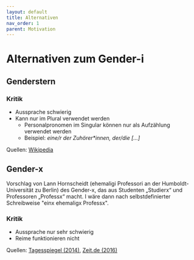 ```yaml
---
layout: default
title: Alternativen
nav_order: 1
parent: Motivation
---
```

# Alternativen zum Gender-i

## Genderstern

### Kritik

- Aussprache schwierig
- Kann nur im Plural verwendet werden
    - Personalpronomen im Singular können nur als Aufzählung verwendet werden
    - Beispiel: *eine/r der Zuhörer\*innen, der/die […]*

<!---
TODO
--->

Quellen: [Wikipedia](https://de.wikipedia.org/wiki/Gendersternchen)

## Gender-x

Vorschlag von Lann Hornscheidt (ehemaligi Professori an der Humboldt-Universität zu Berlin) des Gender-x, das aus Studenten „Studierx“ und Professoren „Professx“ macht. I wäre dann nach selbstdefinierter Schreibweise "einx ehemaligx Professx".

### Kritik

- Aussprache nur sehr schwierig
- Reime funktionieren nicht

<!---
TODO
--->

Quellen: [Tagesspiegel (2014)](https://www.tagesspiegel.de/gesellschaft/panorama/studierx-und-professx-wie-genderforscherin-lann-hornscheidt-ihren-vorschlag-begruendet/9831950.html),
[Zeit.de (2016)](https://www.zeit.de/kultur/2016-02/gendern-sprache-geschlecht-diskriminierung-lann-hornscheidt-10nach8)